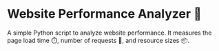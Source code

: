 # Website Performance Analyzer 🚀

A simple Python script to analyze website performance. It measures the page load time ⏱️, number of requests 🔄, and resource sizes 📦.
